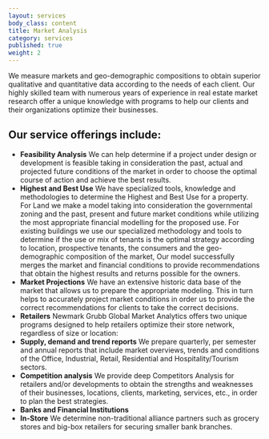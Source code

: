 ```yaml
---
layout: services
body_class: content
title: Market Analysis
category: services
published: true
weight: 2
---
```

We measure markets and geo-demographic compositions to obtain superior qualitative and quantitative data according to the needs of each client. Our highly skilled team with numerous years of experience in real estate market research offer a unique knowledge with programs to help our clients and their organizations optimize their businesses.

## Our service offerings include:

- __Feasibility Analysis__
We can help determine if a project under design or development is feasible taking in consideration the past, actual and projected future conditions of the market in order to choose the optimal course of action and achieve the best results.
- __Highest and Best Use__
We have specialized tools, knowledge and methodologies to determine the Highest and Best Use for a property. For Land we make a model taking into consideration the governmental zoning and the past, present and future market conditions while utilizing the most appropriate financial modelling for the proposed use.
For existing buildings we use our specialized methodology and tools to determine if the use or mix of tenants is the optimal strategy according to location, prospective tenants, the consumers and the geo-demographic composition of the market, Our model successfully merges the market and financial conditions to provide recommendations that obtain the highest results and returns possible for the owners.
- __Market Projections__
We have an extensive historic data base of the market that allows us to prepare the appropriate modeling. This in turn helps to accurately project market conditions in order us to provide the correct recommendations for clients to take the correct decisions.
- __Retailers__
Newmark Grubb Global Market Analytics offers two unique programs designed to help retailers optimize their store network, regardless of size or location:
- __Supply, demand and trend reports__
We prepare quarterly, per semester and annual reports that include market overviews, trends and conditions of the Office, Industrial, Retail, Residential and Hospitality/Tourism sectors.
- __Competition analysis__
We provide deep Competitors Analysis for retailers and/or developments to obtain the strengths and weaknesses of their businesses, locations, clients, marketing, services, etc., in order to plan the best strategies.
- __Banks and Financial Institutions__
- __In-Store__
We determine non-traditional alliance partners such as grocery stores and big-box retailers for securing smaller bank branches.
